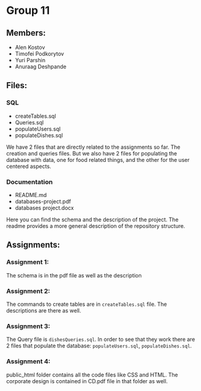 # Group 11
## Members:
- Alen Kostov
- Timofei Podkorytov
- Yuri Parshin
- Anuraag Deshpande

## Files:
### SQL
- createTables.sql
- Queries.sql
- populateUsers.sql
- populateDishes.sql

We have 2 files that are directly related to the assignments so far. The creation and queries files. But we also have 2 files for populating the database with data, one for food related things, and the other for the user centered aspects.
### Documentation
- README.md
- databases-project.pdf
- databases project.docx

Here you can find the schema and the description of the project. The readme provides a more general description of the repository structure. 

## Assignments:
### Assignment 1:
The schema is in the pdf file as well as the description
### Assignment 2:
The commands to create tables are in ```createTables.sql``` file. The descriptions are there as well.
### Assignment 3:
The Query file is ```dishesQueries.sql```. In order to see that they work there are 2 files that populate the database: ```populateUsers.sql```, ```populateDishes.sql```.

### Assignment 4:
public_html folder contains all the code files like CSS and HTML. The corporate design is contained in CD.pdf file in that folder as well.
